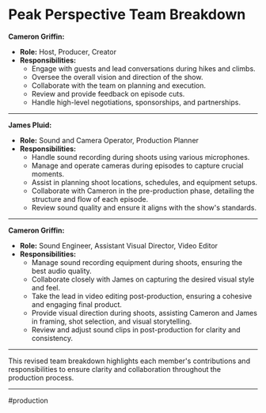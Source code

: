 # **Peak Perspective Team Breakdown**

**Cameron Griffin:**
- **Role:** Host, Producer, Creator
- **Responsibilities:**
  - Engage with guests and lead conversations during hikes and climbs.
  - Oversee the overall vision and direction of the show.
  - Collaborate with the team on planning and execution.
  - Review and provide feedback on episode cuts.
  - Handle high-level negotiations, sponsorships, and partnerships.

---

**James Pluid:**
- **Role:** Sound and Camera Operator, Production Planner
- **Responsibilities:**
  - Handle sound recording during shoots using various microphones.
  - Manage and operate cameras during episodes to capture crucial moments.
  - Assist in planning shoot locations, schedules, and equipment setups.
  - Collaborate with Cameron in the pre-production phase, detailing the structure and flow of each episode.
  - Review sound quality and ensure it aligns with the show's standards.

---

**Cameron Griffin:**
- **Role:** Sound Engineer, Assistant Visual Director, Video Editor
- **Responsibilities:**
  - Manage sound recording equipment during shoots, ensuring the best audio quality.
  - Collaborate closely with James on capturing the desired visual style and feel.
  - Take the lead in video editing post-production, ensuring a cohesive and engaging final product.
  - Provide visual direction during shoots, assisting Cameron and James in framing, shot selection, and visual storytelling.
  - Review and adjust sound clips in post-production for clarity and consistency.

---

This revised team breakdown highlights each member's contributions and responsibilities to ensure clarity and collaboration throughout the production process.

---
#production